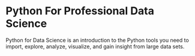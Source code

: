 # Python For Professional Data Science
Python for Data Science is an introduction to the Python tools you need to import, explore, analyze, visualize, and gain insight from large data sets.

